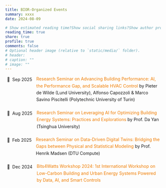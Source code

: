 ```yaml
---
title: BIOR-Organized Events
summary: xxxx
date: 2024-08-09

# Show estimated reading time?Show social sharing links?Show author profile?Show comments?
reading_time: true
share: true  
profile: true
comments: false
# Optional header image (relative to `static/media/` folder).
# header:  
# caption: ""  
# image: "" 
---
```

<ul style="list-style-type:none; padding-left:0;">

  <li style="margin-bottom:20px; line-height:1.6; display:flex;">
    <div style="width:140px; white-space:nowrap; padding:2px 6px; border-radius:3px;">
      📅&nbsp;&nbsp;Sep 2025 &nbsp;
    </div>
    <div>
      <a href="https://maomaohu.net/post/post_54_seminar/" style="color:#ef7c00; text-decoration:none;">
        Research Seminar on Advancing Building Performance: AI, the Performance Gap, and Scalable HVAC Control
      </a> 
      by Pieter de Wilde (Lund University), Alfonso Capozzoli & Marco Savino Piscitelli (Polytechnic University of Turin)
    </div>
  </li>

  <li style="margin-bottom:20px; line-height:1.6; display:flex;">
    <div style="width:140px; white-space:nowrap; padding:2px 6px; border-radius:3px;">
      📅&nbsp;&nbsp;Aug 2025 &nbsp;
    </div>
    <div>
      <a href="https://maomaohu.net/post/post_51_seminar/" style="color:#ef7c00; text-decoration:none;">
        Research Seminar on Leveraging AI for Optimizing Building Energy Systems: Practices and Explorations
      </a> 
      by Prof. Da Yan (Tsinghua University)
    </div>
  </li>

  <li style="margin-bottom:20px; line-height:1.6; display:flex;">
    <div style="width:140px; white-space:nowrap; padding:2px 6px; border-radius:3px;">
      📅&nbsp;&nbsp;Feb 2025 &nbsp;
    </div>
    <div>
      <a href="https://maomaohu.net/post/post_40_seminar/" style="color:#ef7c00; text-decoration:none;">
        Research Seminar on Data-Driven Digital Twins: Bridging the Gaps between Physical and Statistical Modeling
      </a> 
      by Prof. Henrik Madsen (DTU Compute)
    </div>
  </li>

  <li style="margin-bottom:20px; line-height:1.6; display:flex;">
    <div style="width:140px; white-space:nowrap; padding:2px 6px; border-radius:3px;">
      📅&nbsp;&nbsp;Dec 2024 &nbsp;
    </div>
    <div>
      <a href="https://bits4watts.org/" style="color:#ef7c00; text-decoration:none;">
        Bits4Watts Workshop 2024: 1st International Workshop on Low-Carbon Building and Urban Energy Systems Powered by Data, AI, and Smart Controls
      </a> 
    </div>
  </li>

</ul>